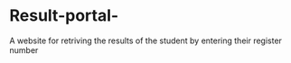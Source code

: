 # Result-portal-
A website for retriving the results of the student by entering their register number
